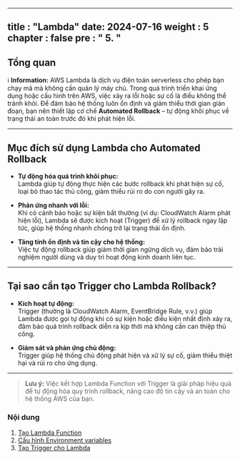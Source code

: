  ---
title : "Lambda"
date: 2024-07-16
weight : 5
chapter : false
pre : " <b> 5. </b> "
---

## Tổng quan

ℹ️ **Information:** AWS Lambda là dịch vụ điện toán serverless cho phép bạn chạy mã mà không cần quản lý máy chủ. Trong quá trình triển khai ứng dụng hoặc cấu hình trên AWS, việc xảy ra lỗi hoặc sự cố là điều không thể tránh khỏi. Để đảm bảo hệ thống luôn ổn định và giảm thiểu thời gian gián đoạn, bạn nên thiết lập cơ chế **Automated Rollback** – tự động khôi phục về trạng thái an toàn trước đó khi phát hiện lỗi.

---

## Mục đích sử dụng Lambda cho Automated Rollback

- **Tự động hóa quá trình khôi phục:**  
  Lambda giúp tự động thực hiện các bước rollback khi phát hiện sự cố, loại bỏ thao tác thủ công, giảm thiểu rủi ro do con người gây ra.

- **Phản ứng nhanh với lỗi:**  
  Khi có cảnh báo hoặc sự kiện bất thường (ví dụ: CloudWatch Alarm phát hiện lỗi), Lambda sẽ được kích hoạt (Trigger) để xử lý rollback ngay lập tức, giúp hệ thống nhanh chóng trở lại trạng thái ổn định.

- **Tăng tính ổn định và tin cậy cho hệ thống:**  
  Việc tự động rollback giúp giảm thời gian ngừng dịch vụ, đảm bảo trải nghiệm người dùng và duy trì hoạt động kinh doanh liên tục.

---

## Tại sao cần tạo Trigger cho Lambda Rollback?

- **Kích hoạt tự động:**  
  Trigger (thường là CloudWatch Alarm, EventBridge Rule, v.v.) giúp Lambda được gọi tự động khi có sự kiện hoặc điều kiện nhất định xảy ra, đảm bảo quá trình rollback diễn ra kịp thời mà không cần can thiệp thủ công.

- **Giám sát và phản ứng chủ động:**  
  Trigger giúp hệ thống chủ động phát hiện và xử lý sự cố, giảm thiểu thiệt hại và rủi ro cho ứng dụng.

---

> **Lưu ý:** Việc kết hợp Lambda Function với Trigger là giải pháp hiệu quả để tự động hóa quy trình rollback, nâng cao độ tin cậy và an toàn cho hệ thống AWS của bạn.

### Nội dung

1. [Tạo Lambda Function](1-Create-Lambda-Function-for-Automated-Rollback/)
2. [Cấu hình Environment variables](2-Configure-Environment-variables/) 
3. [Tạo Trigger cho Lambda](3-Create-Trigger-for-Lambda-Rollback/) 